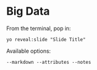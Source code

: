 
# Big Data

From the terminal, pop in:

  ```yo reveal:slide "Slide Title"```

Available options:

 ```--markdown --attributes --notes```
